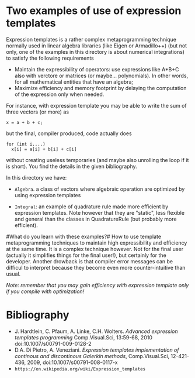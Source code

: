 # Two examples of use of expression templates #

Expression templates is a rather complex metaprogramming technique normally used in linear algebra libraries (like Eigen or Armadillo++) (but not only, one of the examples in this directory is about numerical integrations) to satisfy the following requirements

* Maintain the expressibility of operators: use expressions like A*B+C also with verctore or matrices (or maybe... polynomials). In other words, for all mathematical entities that have an algebra;
* Maximize efficiency and memory footprint by delaying the computation of the expression only when needed.

For instance, with expression template you may be able to write the sum of three vectors (or more) as

```
x = a + b + c;
```

but the final, compiler produced, code actually does

```
for (int i....)
  x[i] = a[i] + b[i] + c[i]
```

without creating useless temporaries (and maybe also unrolling the loop if it is short). You find the details in the given bibliography.

In this directory we have:

  * `Algebra`. a class of vectors where algebraic operation are
  optimized by using expression templates
  
  * `Integral`: an example of quadrature rule made more efficient by expression templates. Note however that they are "static", less
  flexible and general than the classes in QuadratureRule (but probably more efficient).


#What do you learn with these examples?#
How to use template metaprogramming techniques to maintain high expressibility and efficiency at the same time. It is a complex technique however. Not for the final user (actually it simplifies things for the final user!), but certainly for the developer.  Another drowback is that compiler error messages can be difficul to interpret because they become even more counter-intuitive than usual. 


*Note: remember that you may gain efficiency with expression template only if you compile with optimization!*

# Bibliography #
- J. Hardtlein, C. Pfaum, A. Linke, C.H. Wolters. *Advanced expression templates programming* Comp.Visual.Sci, 13:59-68, 2010 doi:10.1007/s00791-009-0128-2
- D.A. Di Pietro, A. Veneziani. *Expression templates implementation of continous and discontinous Galerkin methods*, Comp.Visual.Sci, 12-421-436, 2009, doi:10.1007/s00791-008-0117-x
- `https://en.wikipedia.org/wiki/Expression_templates`
